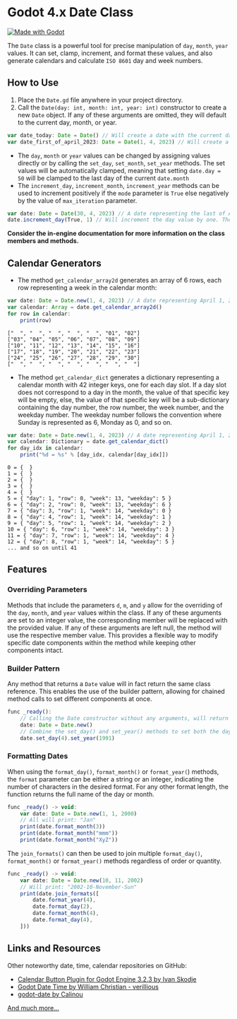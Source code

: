 # Godot 4.x Date Class
[![Made with Godot](https://img.shields.io/badge/Godot%204.0-478CBF?style=flat&logo=godot%20engine&logoColor=white)](https://godotengine.org)

The `Date` class is a powerful tool for precise manipulation of `day`, `month`, `year` values. It can set, clamp, increment, and format these values, and also generate calendars and calculate `ISO 8601` day and week numbers.

## How to Use
1. Place the `Date.gd` file anywhere in your project directory.
2. Call the `Date(day: int, month: int, year: int)` constructor to create a new `Date` object. If any of these arguments are omitted, they will default to the current day, month, or year.
```javascript
var date_today: Date = Date() // Will create a date with the current date values
var date_first_of_april_2023: Date = Date(1, 4, 2023) // Will create a date representing the first of April 2023
```
* The `day`, `month` or `year` values can be changed by assigning values directly or by calling the `set_day`, `set_month`, `set_year` methods.
The set values will be automatically clamped, meaning that setting `date.day = 50` will be clamped to the last day of the current `date.month`
* The `increment_day`, `increment_month`, `increment_year` methods can be used to increment positively if the `mode` parameter is `True` else negatively by the value of `max_iteration` parameter.
```javascript
var date: Date = Date(30, 4, 2023) // A date representing the last of April 2023
date.increment_day(True, 1) // Will increment the day value by one. The date will now change to represent the first of May 2023
```
**Consider the in-engine documentation for more information on the class members and methods.**

## Calendar Generators
* The method `get_calendar_array2d` generates an array of 6 rows, each row representing a week in the calendar month:
```javascript
var date: Date = Date.new(1, 4, 2023) // A date representing April 1, 2023
var calendar: Array = date.get_calendar_array2d()
for row in calendar:
    print(row)
```
```
["  ", "  ", "  ", "  ", "  ", "01", "02"]
["03", "04", "05", "06", "07", "08", "09"]
["10", "11", "12", "13", "14", "15", "16"]
["17", "18", "19", "20", "21", "22", "23"]
["24", "25", "26", "27", "28", "29", "30"]
["  ", "  ", "  ", "  ", "  ", "  ", "  "]
```
* The method `get_calendar_dict` generates a dictionary representing a calendar month with 42 integer keys, one for each day slot. If a day slot does not correspond to a day in the month, the value of that specific key will be empty, else, the value of that specific key will be a sub-dictionary containing the day number, the row number, the week number, and the weekday number. The weekday number follows the convention where Sunday is represented as 6, Monday as 0, and so on.
```javascript
var date: Date = Date.new(1, 4, 2023) // A date representing April 1, 2023
var calendar: Dictionary = date.get_calendar_dict()
for day_idx in calendar:
    print("%d = %s" % [day_idx, calendar[day_idx]])
```
```
0 = {  }
1 = {  }
2 = {  }
3 = {  }
4 = {  }
5 = { "day": 1, "row": 0, "week": 13, "weekday": 5 }
6 = { "day": 2, "row": 0, "week": 13, "weekday": 6 }
7 = { "day": 3, "row": 1, "week": 14, "weekday": 0 }
8 = { "day": 4, "row": 1, "week": 14, "weekday": 1 }
9 = { "day": 5, "row": 1, "week": 14, "weekday": 2 }
10 = { "day": 6, "row": 1, "week": 14, "weekday": 3 }
11 = { "day": 7, "row": 1, "week": 14, "weekday": 4 }
12 = { "day": 8, "row": 1, "week": 14, "weekday": 5 }
... and so on until 41
```

## Features
### Overriding Parameters
Methods that include the parameters `d`, `m`, and `y` allow for the overriding of the `day`, `month`, and `year` values within the class. If any of these arguments are set to an integer value, the corresponding member will be replaced with the provided value. If any of these arguments are left null, the method will use the respective member value. This provides a flexible way to modify specific date components within the method while keeping other components intact.

### Builder Pattern
Any method that returns a `Date` value will in fact return the same class reference. This enables the use of the builder pattern, allowing for chained method calls to set different components at once.

```javascript
func _ready():
    // Calling the Date constructor without any arguments, will return the current date.
    date: Date = Date.new()
    // Combine the set_day() and set_year() methods to set both the day and year of the date object.
    date.set_day(4).set_year(1991)
```

### Formatting Dates
When using the `format_day()`, `format_month()` or `format_year(`) methods, the `format` parameter can be either a string or an integer, indicating the number of characters in the desired format. For any other format length, the function returns the full name of the day or month.

```javascript
func _ready() -> void:
    var date: Date = Date.new(1, 1, 2000)
    // All will print: "Jan"
    print(date.format_month(3))
    print(date.format_month("mmm"))
    print(date.format_month("XyZ"))
```

The `join_formats()` can then be used to join multiple `format_day()`, `format_month()` or `format_year()` methods regardless of order or quantity.

```javascript
func _ready() -> void:
    var date: Date = Date.new(10, 11, 2002)
    // Will print: "2002-10-November-Sun"
    print(date.join_formats([
        date.format_year(4),
        date.format_day(2),
        date.format_month(4),
        date.format_day(4),
    ]))
```

## Links and Resources
Other noteworthy date, time, calendar repositories on GitHub:
* [Calendar Button Plugin for Godot Engine 3.2.3 by Ivan Skodje](https://github.com/ivanskodje-godotengine/godot-plugin-calendar-button)
* [Godot Date Time by William Christian - verillious](https://github.com/verillious/godot-datetime)
* [godot-date by Calinou](https://github.com/Calinou/godot-date)

[And much more...](https://github.com/search?q=godot+date)
